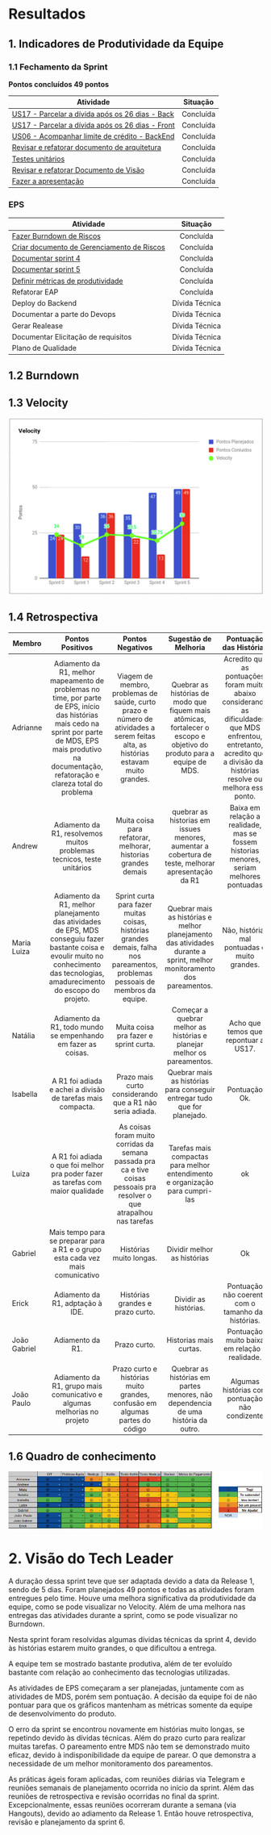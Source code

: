 # Resultados 

## 1. Indicadores de Produtividade da Equipe

### 1.1 Fechamento da Sprint 

**Pontos concluídos 49 pontos**

| Atividade | Situação |
| --------  | :----:   |
| [US17 - Parcelar a dívida após os 26 dias - Back](https://github.com/fga-eps-mds/2019.2-Grupo2/issues/43) | Concluída | 
|[US17 - Parcelar a dívida após os 26 dias - Front](https://github.com/fga-eps-mds/2019.2-Grupo2/issues/44)| Concluída|
|[US06 - Acompanhar limite de crédito - BackEnd](https://github.com/fga-eps-mds/2019.2-Grupo2/issues/33)|Concluída|
|[Revisar e refatorar documento de arquitetura](https://github.com/fga-eps-mds/2019.2-Over26/issues/78)|Concluída|
|[Testes unitários](https://github.com/fga-eps-mds/2019.2-Over26/issues/81)|Concluída|
|[Revisar e refatorar Documento de Visão](https://github.com/fga-eps-mds/2019.2-Over26/issues/79)|Concluída|
|[Fazer a apresentação](https://github.com/fga-eps-mds/2019.2-Over26/issues/80)| Concluída|

### EPS
| Atividade | Situação |
| -------- | :----: |
| [Fazer Burndown de Riscos](https://github.com/fga-eps-mds/2019.2-Over26/issues/72)  | Concluída |
| [Criar documento de Gerenciamento de Riscos](https://github.com/fga-eps-mds/2019.2-Over26/issues/65) | Concluída |
| [Documentar sprint 4](https://github.com/fga-eps-mds/2019.2-Over26/issues/63) | Concluída |
| [Documentar sprint 5](https://github.com/fga-eps-mds/2019.2-Over26/issues/77) | Concluída |
| [Definir métricas de produtividade](https://github.com/fga-eps-mds/2019.2-Over26/issues/70) | Concluída |
| Refatorar EAP | Concluída |
| Deploy do Backend | Dívida Técnica |
| Documentar a parte do Devops | Dívida Técnica |
| Gerar Realease | Dívida Técnica |
| Documentar Elicitação de requisitos | Dívida Técnica |
| Plano de Qualidade |  Dívida Técnica |

## 1.2 Burndown

## 1.3 Velocity   
![](../../images/metrics_agile/velocity_sprint5.png)

## 1.4 Retrospectiva 
| Membro | Pontos Positivos | Pontos Negativos | Sugestão de Melhoria | Pontuação das Histórias |
| --------  | :----:   | :----:   | :----:   | :----:   |
| Adrianne | Adiamento da R1, melhor mapeamento de problemas no time, por parte de EPS, início das histórias mais cedo na sprint por parte de MDS, EPS mais produtivo na documentação, refatoração e clareza total do problema| Viagem de membro, problemas de saúde, curto prazo e número de atividades a serem feitas alta, as histórias estavam muito grandes. | Quebrar as histórias de modo que fiquem mais atômicas, fortalecer o escopo e objetivo do produto para a equipe de MDS.| Acredito que as pontuações foram muito abaixo considerando as dificuldades que MDS enfrentou, entretanto, acredito que a divisão das histórias resolve ou melhora esse ponto. |
| Andrew | Adiamento da R1, resolvemos muitos problemas tecnicos, teste unitários | Muita coisa para refatorar, melhorar, historias grandes demais | quebrar as historias em issues menores, aumentar a cobertura de teste, melhorar apresentação da R1 | Baixa em relação a realidade, mas se fossem historias menores, seriam melhores pontuadas| 
| Maria Luiza | Adiamento da R1, melhor planejamento das atividades de EPS, MDS conseguiu fazer bastante coisa e evoulir muito no conhecimento das tecnologias, amadurecimento do escopo do projeto.| Sprint curta para fazer muitas coisas, histórias grandes demais, falha nos pareamentos, problemas pessoais de membros da equipe. | Quebrar mais as histórias e melhor planejamento das atividades durante a sprint, melhor monitoramento dos pareamentos. | Não, histórias mal pontuadas e muito grandes. |
| Natália | Adiamento da R1, todo mundo se empenhando em fazer as coisas. | Muita coisa pra fazer e sprint curta. | Começar a quebrar melhor as histórias e planejar melhor os pareamentos. | Acho que temos que repontuar a US17. | |
| Isabella | A R1 foi adiada e achei a divisão de tarefas mais compacta.| Prazo mais curto considerando que a R1 não seria adiada. | Quebrar mais as histórias para conseguir entregar tudo que for planejado. | Pontuação Ok. | |
| Luiza | A R1 foi adiada o que foi melhor pra poder fazer as tarefas com maior qualidade| As coisas foram muito corridas da semana passada pra ca e tive coisas pessoais pra resolver o que atrapalhou nas tarefas | Tarefas mais compactas para melhor entendimento e organização para cumpri-las| ok| |
| Gabriel | Mais tempo para se preparar para a R1 e o grupo esta cada vez mais comunicativo | Histórias muito longas. | Dividir melhor as histórias | Ok | |
| Erick | Adiamento da R1, adptação à IDE.| Histórias grandes e prazo curto. | Dividir as histórias. | Pontuação não coerente com o tamanho das histórias. | |
| João Gabriel |Adiamento da R1. | Prazo curto. | Historias mais curtas. |Pontuação muito baixa em relação à realidade. | |
| João Paulo | Adiamento da R1, grupo mais comunicativo e algumas melhorias no projeto | Prazo curto e histórias muito grandes, confusão em algumas partes do código | Quebrar as histórias em partes menores, não dependencia de uma história da outro. | Algumas histórias com pontuação não condizente | |




## 1.6 Quadro de conhecimento
![](../../images/metrics_agile/quadro_conhecimento_sprint5.png)


# 2. Visão do Tech Leader
A duração dessa sprint teve que ser adaptada devido a data da Release 1, sendo de 5 dias.
Foram planejados 49 pontos e todas as atividades foram entregues pelo time. Houve uma melhora significativa da produtividade da equipe, como se pode visualizar no Velocity. Além de uma melhora nas entregas das atividades durante a sprint, como se pode visualizar no Burndown. 

Nesta sprint foram resolvidas algumas dívidas técnicas da sprint 4, devido às histórias estarem muito grandes, o que dificultou a entrega. 

A equipe tem se mostrado bastante produtiva, além de ter evoluído bastante com relação ao conhecimento das tecnologias utilizadas.

As atividades de EPS começaram a ser planejadas, juntamente com as atividades de MDS, porém sem pontuação. A decisão da equipe foi de não pontuar para que os gráficos mantenham as métricas somente da equipe de desenvolvimento do produto.

O erro da sprint se encontrou novamente em histórias muito longas, se repetindo devido às dívidas técnicas. Além do prazo curto para realizar muitas tarefas. O pareamento entre MDS não tem se demonstrado muito eficaz, devido à indisponibilidade da equipe de parear. O que demonstra a necessidade de um melhor monitoramento dos pareamentos.

As práticas ágeis foram aplicadas, com reuniões diárias via Telegram e reuniões semanais de planejamento ocorrida no início da sprint. Além das reuniões de retrospectiva e revisão ocorridas no final da sprint.  Excepcionalmente, essas reuniões ocorreram durante a semana (via Hangouts), devido ao adiamento da Release 1. Então houve retrospectiva, revisão e planejamento da sprint 6.
